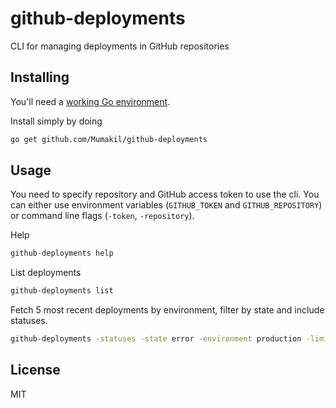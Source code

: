 # github-deployments

CLI for managing deployments in GitHub repositories

## Installing

You'll need a [working Go environment](https://golang.org/doc/install).

Install simply by doing

```sh
go get github.com/Mumakil/github-deployments
```

## Usage

You need to specify repository and GitHub access token to use the cli. You can either use environment variables (`GITHUB_TOKEN` and `GITHUB_REPOSITORY`) or command line flags (`-token`, `-repository`).

Help

```sh
github-deployments help
```

List deployments

```sh
github-deployments list
```

Fetch 5 most recent deployments by environment, filter by state and include statuses.

```sh
github-deployments -statuses -state error -environment production -limit 5 list
```

## License

MIT
